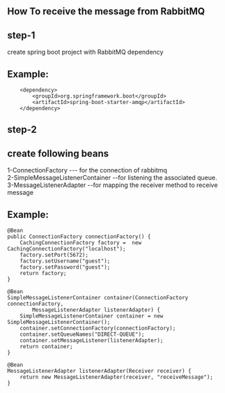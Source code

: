 How To receive the message from RabbitMQ
------------------------------------------
step-1
--------
create spring boot project with RabbitMQ dependency

Example:
-------

		<dependency>
			<groupId>org.springframework.boot</groupId>
			<artifactId>spring-boot-starter-amqp</artifactId>
		</dependency>
		

step-2
------

create following beans
----------------------
1-ConnectionFactory --- for the connection of rabbitmq <br>
2-SimpleMessageListenerContainer --for listening the associated queue.<br>
3-MessageListenerAdapter --for mapping the receiver method to receive message<br>

Example:
-------
	@Bean
	public ConnectionFactory connectionFactory() {
		CachingConnectionFactory factory =  new CachingConnectionFactory("localhost");
		factory.setPort(5672);
		factory.setUsername("guest");
		factory.setPassword("guest");
		return factory;
	}
	
	@Bean
    SimpleMessageListenerContainer container(ConnectionFactory connectionFactory,
            MessageListenerAdapter listenerAdapter) {
        SimpleMessageListenerContainer container = new SimpleMessageListenerContainer();
        container.setConnectionFactory(connectionFactory);
        container.setQueueNames("DIRECT-QUEUE");
        container.setMessageListener(listenerAdapter);
        return container;
    }

    @Bean
    MessageListenerAdapter listenerAdapter(Receiver receiver) {
        return new MessageListenerAdapter(receiver, "receiveMessage");
    }
    

 